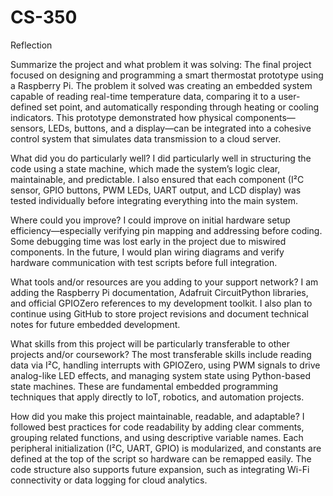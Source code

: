 # CS-350

Reflection

Summarize the project and what problem it was solving:
The final project focused on designing and programming a smart thermostat prototype using a Raspberry Pi. The problem it solved was creating an embedded system capable of reading real-time temperature data, comparing it to a user-defined set point, and automatically responding through heating or cooling indicators. This prototype demonstrated how physical components—sensors, LEDs, buttons, and a display—can be integrated into a cohesive control system that simulates data transmission to a cloud server.

What did you do particularly well?
I did particularly well in structuring the code using a state machine, which made the system’s logic clear, maintainable, and predictable. I also ensured that each component (I²C sensor, GPIO buttons, PWM LEDs, UART output, and LCD display) was tested individually before integrating everything into the main system.

Where could you improve?
I could improve on initial hardware setup efficiency—especially verifying pin mapping and addressing before coding. Some debugging time was lost early in the project due to miswired components. In the future, I would plan wiring diagrams and verify hardware communication with test scripts before full integration.

What tools and/or resources are you adding to your support network?
I am adding the Raspberry Pi documentation, Adafruit CircuitPython libraries, and official GPIOZero references to my development toolkit. I also plan to continue using GitHub to store project revisions and document technical notes for future embedded development.

What skills from this project will be particularly transferable to other projects and/or coursework?
The most transferable skills include reading data via I²C, handling interrupts with GPIOZero, using PWM signals to drive analog-like LED effects, and managing system state using Python-based state machines. These are fundamental embedded programming techniques that apply directly to IoT, robotics, and automation projects.

How did you make this project maintainable, readable, and adaptable?
I followed best practices for code readability by adding clear comments, grouping related functions, and using descriptive variable names. Each peripheral initialization (I²C, UART, GPIO) is modularized, and constants are defined at the top of the script so hardware can be remapped easily. The code structure also supports future expansion, such as integrating Wi-Fi connectivity or data logging for cloud analytics.
